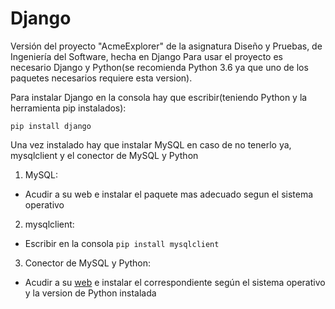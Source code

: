 # Django
Versión del proyecto "AcmeExplorer" de la asignatura Diseño y Pruebas, de Ingeniería del Software, hecha en Django
Para usar el proyecto es necesario Django y Python(se recomienda Python 3.6 ya que uno de los paquetes necesarios requiere esta version).

Para instalar Django en la consola hay que escribir(teniendo Python y la herramienta pip instalados):

```pip install django```

Una vez instalado hay que instalar MySQL en caso de no tenerlo ya, mysqlclient y el conector de MySQL y Python
1. MySQL:
- Acudir a su web e instalar el paquete mas adecuado segun el sistema operativo

2. mysqlclient:
- Escribir en la consola ```pip install mysqlclient```

3. Conector de MySQL y Python:
- Acudir a su [web](https://dev.mysql.com/downloads/connector/python/) e instalar el correspondiente según el sistema operativo y la version de Python instalada
